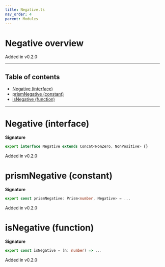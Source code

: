 ```yaml
---
title: Negative.ts
nav_order: 4
parent: Modules
---
```


# Negative overview

Added in v0.2.0

---

<h2 class="text-delta">Table of contents</h2>

- [Negative (interface)](#negative-interface)
- [prismNegative (constant)](#prismnegative-constant)
- [isNegative (function)](#isnegative-function)

---

# Negative (interface)

**Signature**

```ts
export interface Negative extends Concat<NonZero, NonPositive> {}
```

Added in v0.2.0

# prismNegative (constant)

**Signature**

```ts
export const prismNegative: Prism<number, Negative> = ...
```

Added in v0.2.0

# isNegative (function)

**Signature**

```ts
export const isNegative = (n: number) => ...
```

Added in v0.2.0

